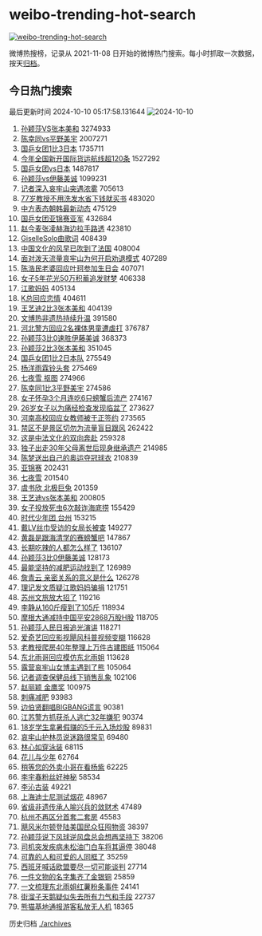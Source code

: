 # weibo-trending-hot-search

[![weibo-trending-hot-search](https://github.com/ameizi/weibo-trending-hot-search/actions/workflows/ci.yml/badge.svg)](https://github.com/ameizi/weibo-trending-hot-search/actions/workflows/ci.yml)

微博热搜榜，记录从 2021-11-08 日开始的微博热门搜索。每小时抓取一次数据，按天[归档](./archives)。

## 今日热门搜索

<!-- BEGIN --> 
最后更新时间 2024-10-10 05:17:58.131644 
![2024-10-10](https://imgs-storage.s3.us-east-005.backblazeb2.com/20241010/2024-10-10.png?versionId=4_z8fbbed132d73df8689c40f13_f1187a77cb40a4bc0_d20241009_m211758_c005_v0521006_t0034_u01728508678076) 
1. [孙颖莎VS张本美和](https://s.weibo.com/weibo?q=%23%E5%AD%99%E9%A2%96%E8%8E%8EVS%E5%BC%A0%E6%9C%AC%E7%BE%8E%E5%92%8C%23&t=31&band_rank=1&Refer=top) 3274933
1. [陈幸同vs平野美宇](https://s.weibo.com/weibo?q=%23%E9%99%88%E5%B9%B8%E5%90%8Cvs%E5%B9%B3%E9%87%8E%E7%BE%8E%E5%AE%87%23&t=31&band_rank=1&Refer=top) 2007271
1. [国乒女团1比3日本](https://s.weibo.com/weibo?q=%23%E5%9B%BD%E4%B9%92%E5%A5%B3%E5%9B%A21%E6%AF%943%E6%97%A5%E6%9C%AC%23&t=31&band_rank=2&Refer=top) 1735711
1. [今年全国新开国际货运航线超120条](https://s.weibo.com/weibo?q=%23%E4%BB%8A%E5%B9%B4%E5%85%A8%E5%9B%BD%E6%96%B0%E5%BC%80%E5%9B%BD%E9%99%85%E8%B4%A7%E8%BF%90%E8%88%AA%E7%BA%BF%E8%B6%85120%E6%9D%A1%23&t=31&band_rank=3&Refer=top) 1527292
1. [国乒女团vs日本](https://s.weibo.com/weibo?q=%23%E5%9B%BD%E4%B9%92%E5%A5%B3%E5%9B%A2vs%E6%97%A5%E6%9C%AC%23&t=31&band_rank=5&Refer=top) 1487817
1. [孙颖莎vs伊藤美诚](https://s.weibo.com/weibo?q=%23%E5%AD%99%E9%A2%96%E8%8E%8Evs%E4%BC%8A%E8%97%A4%E7%BE%8E%E8%AF%9A%23&t=31&band_rank=2&Refer=top) 1099231
1. [记者深入哀牢山突遇浓雾](https://s.weibo.com/weibo?q=%23%E8%AE%B0%E8%80%85%E6%B7%B1%E5%85%A5%E5%93%80%E7%89%A2%E5%B1%B1%E7%AA%81%E9%81%87%E6%B5%93%E9%9B%BE%23&t=31&band_rank=4&Refer=top) 705613
1. [77岁教授不用洗发水省下钱就买书](https://s.weibo.com/weibo?q=%2377%E5%B2%81%E6%95%99%E6%8E%88%E4%B8%8D%E7%94%A8%E6%B4%97%E5%8F%91%E6%B0%B4%E7%9C%81%E4%B8%8B%E9%92%B1%E5%B0%B1%E4%B9%B0%E4%B9%A6%23&t=31&band_rank=6&Refer=top) 483020
1. [中方表态朝韩最新动态](https://s.weibo.com/weibo?q=%23%E4%B8%AD%E6%96%B9%E8%A1%A8%E6%80%81%E6%9C%9D%E9%9F%A9%E6%9C%80%E6%96%B0%E5%8A%A8%E6%80%81%23&t=31&band_rank=31&Refer=top) 475129
1. [国乒女团亚锦赛亚军](https://s.weibo.com/weibo?q=%E5%9B%BD%E4%B9%92%E5%A5%B3%E5%9B%A2%E4%BA%9A%E9%94%A6%E8%B5%9B%E4%BA%9A%E5%86%9B&t=31&band_rank=10&Refer=top) 432684
1. [赵今麦张凌赫海边拉手路透](https://s.weibo.com/weibo?q=%23%E8%B5%B5%E4%BB%8A%E9%BA%A6%E5%BC%A0%E5%87%8C%E8%B5%AB%E6%B5%B7%E8%BE%B9%E6%8B%89%E6%89%8B%E8%B7%AF%E9%80%8F%23&t=31&band_rank=7&Refer=top) 423810
1. [GiselleSolo曲歌词](https://s.weibo.com/weibo?q=%23GiselleSolo%E6%9B%B2%E6%AD%8C%E8%AF%8D%23&t=31&band_rank=8&Refer=top) 408439
1. [中国文化的风早已吹到了法国](https://s.weibo.com/weibo?q=%23%E4%B8%AD%E5%9B%BD%E6%96%87%E5%8C%96%E7%9A%84%E9%A3%8E%E6%97%A9%E5%B7%B2%E5%90%B9%E5%88%B0%E4%BA%86%E6%B3%95%E5%9B%BD%23&t=31&band_rank=9&Refer=top) 408004
1. [面对泼天流量哀牢山为何开启劝退模式](https://s.weibo.com/weibo?q=%23%E9%9D%A2%E5%AF%B9%E6%B3%BC%E5%A4%A9%E6%B5%81%E9%87%8F%E5%93%80%E7%89%A2%E5%B1%B1%E4%B8%BA%E4%BD%95%E5%BC%80%E5%90%AF%E5%8A%9D%E9%80%80%E6%A8%A1%E5%BC%8F%23&t=31&band_rank=10&Refer=top) 407289
1. [陈浩民老婆回应叶珂参加生日会](https://s.weibo.com/weibo?q=%23%E9%99%88%E6%B5%A9%E6%B0%91%E8%80%81%E5%A9%86%E5%9B%9E%E5%BA%94%E5%8F%B6%E7%8F%82%E5%8F%82%E5%8A%A0%E7%94%9F%E6%97%A5%E4%BC%9A%23&t=31&band_rank=11&Refer=top) 407071
1. [女子5年花光50万积蓄追发财梦](https://s.weibo.com/weibo?q=%23%E5%A5%B3%E5%AD%905%E5%B9%B4%E8%8A%B1%E5%85%8950%E4%B8%87%E7%A7%AF%E8%93%84%E8%BF%BD%E5%8F%91%E8%B4%A2%E6%A2%A6%23&t=31&band_rank=12&Refer=top) 406338
1. [江歌妈妈](https://s.weibo.com/weibo?q=%E6%B1%9F%E6%AD%8C%E5%A6%88%E5%A6%88&t=31&band_rank=13&Refer=top) 405134
1. [K总回应恋情](https://s.weibo.com/weibo?q=%23K%E6%80%BB%E5%9B%9E%E5%BA%94%E6%81%8B%E6%83%85%23&t=31&band_rank=14&Refer=top) 404611
1. [王艺迪2比3张本美和](https://s.weibo.com/weibo?q=%23%E7%8E%8B%E8%89%BA%E8%BF%AA2%E6%AF%943%E5%BC%A0%E6%9C%AC%E7%BE%8E%E5%92%8C%23&t=31&band_rank=15&Refer=top) 404139
1. [文博热非遗热持续升温](https://s.weibo.com/weibo?q=%23%E6%96%87%E5%8D%9A%E7%83%AD%E9%9D%9E%E9%81%97%E7%83%AD%E6%8C%81%E7%BB%AD%E5%8D%87%E6%B8%A9%23&t=31&band_rank=3&Refer=top) 391580
1. [河北警方回应2名裸体男童遭虐打](https://s.weibo.com/weibo?q=%23%E6%B2%B3%E5%8C%97%E8%AD%A6%E6%96%B9%E5%9B%9E%E5%BA%942%E5%90%8D%E8%A3%B8%E4%BD%93%E7%94%B7%E7%AB%A5%E9%81%AD%E8%99%90%E6%89%93%23&t=31&band_rank=16&Refer=top) 376787
1. [孙颖莎3比0速胜伊藤美诚](https://s.weibo.com/weibo?q=%23%E5%AD%99%E9%A2%96%E8%8E%8E3%E6%AF%940%E9%80%9F%E8%83%9C%E4%BC%8A%E8%97%A4%E7%BE%8E%E8%AF%9A%23&t=31&band_rank=36&Refer=top) 368373
1. [孙颖莎2比3张本美和](https://s.weibo.com/weibo?q=%23%E5%AD%99%E9%A2%96%E8%8E%8E2%E6%AF%943%E5%BC%A0%E6%9C%AC%E7%BE%8E%E5%92%8C%23&t=31&band_rank=15&Refer=top) 351045
1. [国乒女团1比2日本队](https://s.weibo.com/weibo?q=%23%E5%9B%BD%E4%B9%92%E5%A5%B3%E5%9B%A21%E6%AF%942%E6%97%A5%E6%9C%AC%E9%98%9F%23&t=31&band_rank=17&Refer=top) 275549
1. [杨洋雨霖铃头套](https://s.weibo.com/weibo?q=%23%E6%9D%A8%E6%B4%8B%E9%9B%A8%E9%9C%96%E9%93%83%E5%A4%B4%E5%A5%97%23&t=31&band_rank=18&Refer=top) 275469
1. [七夜雪 抠图](https://s.weibo.com/weibo?q=%E4%B8%83%E5%A4%9C%E9%9B%AA%20%E6%8A%A0%E5%9B%BE&t=31&band_rank=19&Refer=top) 274966
1. [陈幸同1比3平野美宇](https://s.weibo.com/weibo?q=%23%E9%99%88%E5%B9%B8%E5%90%8C1%E6%AF%943%E5%B9%B3%E9%87%8E%E7%BE%8E%E5%AE%87%23&t=31&band_rank=20&Refer=top) 274586
1. [女子怀孕3个月连吃6只螃蟹后流产](https://s.weibo.com/weibo?q=%23%E5%A5%B3%E5%AD%90%E6%80%80%E5%AD%953%E4%B8%AA%E6%9C%88%E8%BF%9E%E5%90%836%E5%8F%AA%E8%9E%83%E8%9F%B9%E5%90%8E%E6%B5%81%E4%BA%A7%23&t=31&band_rank=21&Refer=top) 274167
1. [26岁女子以为痛经检查发现临盆了](https://s.weibo.com/weibo?q=%2326%E5%B2%81%E5%A5%B3%E5%AD%90%E4%BB%A5%E4%B8%BA%E7%97%9B%E7%BB%8F%E6%A3%80%E6%9F%A5%E5%8F%91%E7%8E%B0%E4%B8%B4%E7%9B%86%E4%BA%86%23&t=31&band_rank=22&Refer=top) 273627
1. [河南高校回应女教师被于正签约](https://s.weibo.com/weibo?q=%23%E6%B2%B3%E5%8D%97%E9%AB%98%E6%A0%A1%E5%9B%9E%E5%BA%94%E5%A5%B3%E6%95%99%E5%B8%88%E8%A2%AB%E4%BA%8E%E6%AD%A3%E7%AD%BE%E7%BA%A6%23&t=31&band_rank=23&Refer=top) 273565
1. [禁区不是景区切勿为流量盲目跟风](https://s.weibo.com/weibo?q=%23%E7%A6%81%E5%8C%BA%E4%B8%8D%E6%98%AF%E6%99%AF%E5%8C%BA%E5%88%87%E5%8B%BF%E4%B8%BA%E6%B5%81%E9%87%8F%E7%9B%B2%E7%9B%AE%E8%B7%9F%E9%A3%8E%23&t=31&band_rank=14&Refer=top) 262422
1. [这是中法文化的双向奔赴](https://s.weibo.com/weibo?q=%23%E8%BF%99%E6%98%AF%E4%B8%AD%E6%B3%95%E6%96%87%E5%8C%96%E7%9A%84%E5%8F%8C%E5%90%91%E5%A5%94%E8%B5%B4%23&t=31&band_rank=24&Refer=top) 259328
1. [独子出走30年父母离世后现身继承遗产](https://s.weibo.com/weibo?q=%23%E7%8B%AC%E5%AD%90%E5%87%BA%E8%B5%B030%E5%B9%B4%E7%88%B6%E6%AF%8D%E7%A6%BB%E4%B8%96%E5%90%8E%E7%8E%B0%E8%BA%AB%E7%BB%A7%E6%89%BF%E9%81%97%E4%BA%A7%23&t=31&band_rank=25&Refer=top) 214985
1. [陈梦送出自己的奥运夺冠球衣](https://s.weibo.com/weibo?q=%23%E9%99%88%E6%A2%A6%E9%80%81%E5%87%BA%E8%87%AA%E5%B7%B1%E7%9A%84%E5%A5%A5%E8%BF%90%E5%A4%BA%E5%86%A0%E7%90%83%E8%A1%A3%23&t=31&band_rank=26&Refer=top) 210839
1. [亚锦赛](https://s.weibo.com/weibo?q=%E4%BA%9A%E9%94%A6%E8%B5%9B&t=31&band_rank=47&Refer=top) 202431
1. [七夜雪](https://s.weibo.com/weibo?q=%E4%B8%83%E5%A4%9C%E9%9B%AA&t=31&band_rank=30&Refer=top) 201540
1. [虞书欣 北极巨兔](https://s.weibo.com/weibo?q=%E8%99%9E%E4%B9%A6%E6%AC%A3%20%E5%8C%97%E6%9E%81%E5%B7%A8%E5%85%94&t=31&band_rank=23&Refer=top) 201359
1. [王艺迪vs张本美和](https://s.weibo.com/weibo?q=%23%E7%8E%8B%E8%89%BA%E8%BF%AAvs%E5%BC%A0%E6%9C%AC%E7%BE%8E%E5%92%8C%23&t=31&band_rank=25&Refer=top) 200805
1. [女子投放死虫6次敲诈海底捞](https://s.weibo.com/weibo?q=%23%E5%A5%B3%E5%AD%90%E6%8A%95%E6%94%BE%E6%AD%BB%E8%99%AB6%E6%AC%A1%E6%95%B2%E8%AF%88%E6%B5%B7%E5%BA%95%E6%8D%9E%23&t=31&band_rank=27&Refer=top) 155429
1. [时代少年团 台州](https://s.weibo.com/weibo?q=%E6%97%B6%E4%BB%A3%E5%B0%91%E5%B9%B4%E5%9B%A2%20%E5%8F%B0%E5%B7%9E&t=31&band_rank=28&Refer=top) 153215
1. [戴LV丝巾受访的女局长被查](https://s.weibo.com/weibo?q=%23%E6%88%B4LV%E4%B8%9D%E5%B7%BE%E5%8F%97%E8%AE%BF%E7%9A%84%E5%A5%B3%E5%B1%80%E9%95%BF%E8%A2%AB%E6%9F%A5%23&t=31&band_rank=31&Refer=top) 149277
1. [黄磊是跟海清学的赛螃蟹吧](https://s.weibo.com/weibo?q=%E9%BB%84%E7%A3%8A%E6%98%AF%E8%B7%9F%E6%B5%B7%E6%B8%85%E5%AD%A6%E7%9A%84%E8%B5%9B%E8%9E%83%E8%9F%B9%E5%90%A7&t=31&band_rank=29&Refer=top) 147867
1. [长期吃辣的人都怎么样了](https://s.weibo.com/weibo?q=%23%E9%95%BF%E6%9C%9F%E5%90%83%E8%BE%A3%E7%9A%84%E4%BA%BA%E9%83%BD%E6%80%8E%E4%B9%88%E6%A0%B7%E4%BA%86%23&t=31&band_rank=32&Refer=top) 136107
1. [孙颖莎3比0伊藤美诚](https://s.weibo.com/weibo?q=%E5%AD%99%E9%A2%96%E8%8E%8E3%E6%AF%940%E4%BC%8A%E8%97%A4%E7%BE%8E%E8%AF%9A&t=31&band_rank=33&Refer=top) 128173
1. [最能坚持的减肥运动找到了](https://s.weibo.com/weibo?q=%E6%9C%80%E8%83%BD%E5%9D%9A%E6%8C%81%E7%9A%84%E5%87%8F%E8%82%A5%E8%BF%90%E5%8A%A8%E6%89%BE%E5%88%B0%E4%BA%86&t=31&band_rank=34&Refer=top) 126989
1. [詹青云 亲密关系的意义是什么](https://s.weibo.com/weibo?q=%E8%A9%B9%E9%9D%92%E4%BA%91%20%E4%BA%B2%E5%AF%86%E5%85%B3%E7%B3%BB%E7%9A%84%E6%84%8F%E4%B9%89%E6%98%AF%E4%BB%80%E4%B9%88&t=31&band_rank=35&Refer=top) 126278
1. [理记发文质疑江歌妈妈骗捐](https://s.weibo.com/weibo?q=%23%E7%90%86%E8%AE%B0%E5%8F%91%E6%96%87%E8%B4%A8%E7%96%91%E6%B1%9F%E6%AD%8C%E5%A6%88%E5%A6%88%E9%AA%97%E6%8D%90%23&t=31&band_rank=37&Refer=top) 121751
1. [苏州文旅放大招了](https://s.weibo.com/weibo?q=%23%E8%8B%8F%E5%B7%9E%E6%96%87%E6%97%85%E6%94%BE%E5%A4%A7%E6%8B%9B%E4%BA%86%23&t=31&band_rank=38&Refer=top) 119216
1. [李静从160斤瘦到了105斤](https://s.weibo.com/weibo?q=%E6%9D%8E%E9%9D%99%E4%BB%8E160%E6%96%A4%E7%98%A6%E5%88%B0%E4%BA%86105%E6%96%A4&t=31&band_rank=39&Refer=top) 118934
1. [摩根大通减持中国平安2868万股H股](https://s.weibo.com/weibo?q=%23%E6%91%A9%E6%A0%B9%E5%A4%A7%E9%80%9A%E5%87%8F%E6%8C%81%E4%B8%AD%E5%9B%BD%E5%B9%B3%E5%AE%892868%E4%B8%87%E8%82%A1H%E8%82%A1%23&t=31&band_rank=40&Refer=top) 118705
1. [孙颖莎人民日报追光演讲](https://s.weibo.com/weibo?q=%23%E5%AD%99%E9%A2%96%E8%8E%8E%E4%BA%BA%E6%B0%91%E6%97%A5%E6%8A%A5%E8%BF%BD%E5%85%89%E6%BC%94%E8%AE%B2%23&t=31&band_rank=41&Refer=top) 118271
1. [爱奇艺回应影视飓风科普视频变糊](https://s.weibo.com/weibo?q=%23%E7%88%B1%E5%A5%87%E8%89%BA%E5%9B%9E%E5%BA%94%E5%BD%B1%E8%A7%86%E9%A3%93%E9%A3%8E%E7%A7%91%E6%99%AE%E8%A7%86%E9%A2%91%E5%8F%98%E7%B3%8A%23&t=31&band_rank=42&Refer=top) 116628
1. [老教授爬房40年整理上万件古建图纸](https://s.weibo.com/weibo?q=%23%E8%80%81%E6%95%99%E6%8E%88%E7%88%AC%E6%88%BF40%E5%B9%B4%E6%95%B4%E7%90%86%E4%B8%8A%E4%B8%87%E4%BB%B6%E5%8F%A4%E5%BB%BA%E5%9B%BE%E7%BA%B8%23&t=31&band_rank=33&Refer=top) 115064
1. [东北雨哥回应模仿东北雨姐](https://s.weibo.com/weibo?q=%23%E4%B8%9C%E5%8C%97%E9%9B%A8%E5%93%A5%E5%9B%9E%E5%BA%94%E6%A8%A1%E4%BB%BF%E4%B8%9C%E5%8C%97%E9%9B%A8%E5%A7%90%23&t=31&band_rank=43&Refer=top) 113628
1. [露营哀牢山女博主遇到了熊](https://s.weibo.com/weibo?q=%23%E9%9C%B2%E8%90%A5%E5%93%80%E7%89%A2%E5%B1%B1%E5%A5%B3%E5%8D%9A%E4%B8%BB%E9%81%87%E5%88%B0%E4%BA%86%E7%86%8A%23&t=31&band_rank=44&Refer=top) 105064
1. [记者调查保健品线下销售乱象](https://s.weibo.com/weibo?q=%23%E8%AE%B0%E8%80%85%E8%B0%83%E6%9F%A5%E4%BF%9D%E5%81%A5%E5%93%81%E7%BA%BF%E4%B8%8B%E9%94%80%E5%94%AE%E4%B9%B1%E8%B1%A1%23&t=31&band_rank=45&Refer=top) 102106
1. [赵丽颖 金鹰奖](https://s.weibo.com/weibo?q=%E8%B5%B5%E4%B8%BD%E9%A2%96%20%E9%87%91%E9%B9%B0%E5%A5%96&t=31&band_rank=46&Refer=top) 100975
1. [刺痛减肥](https://s.weibo.com/weibo?q=%E5%88%BA%E7%97%9B%E5%87%8F%E8%82%A5&t=31&band_rank=48&Refer=top) 93983
1. [边伯贤翻唱BIGBANG谎言](https://s.weibo.com/weibo?q=%23%E8%BE%B9%E4%BC%AF%E8%B4%A4%E7%BF%BB%E5%94%B1BIGBANG%E8%B0%8E%E8%A8%80%23&t=31&band_rank=49&Refer=top) 90381
1. [江苏警方抓获杀人逃亡32年嫌犯](https://s.weibo.com/weibo?q=%23%E6%B1%9F%E8%8B%8F%E8%AD%A6%E6%96%B9%E6%8A%93%E8%8E%B7%E6%9D%80%E4%BA%BA%E9%80%83%E4%BA%A132%E5%B9%B4%E5%AB%8C%E7%8A%AF%23&t=31&band_rank=4&Refer=top) 90374
1. [18岁学生拿暑假赚的5千元入场炒股](https://s.weibo.com/weibo?q=%2318%E5%B2%81%E5%AD%A6%E7%94%9F%E6%8B%BF%E6%9A%91%E5%81%87%E8%B5%9A%E7%9A%845%E5%8D%83%E5%85%83%E5%85%A5%E5%9C%BA%E7%82%92%E8%82%A1%23&t=31&band_rank=50&Refer=top) 89831
1. [哀牢山护林员说迷路很常见](https://s.weibo.com/weibo?q=%23%E5%93%80%E7%89%A2%E5%B1%B1%E6%8A%A4%E6%9E%97%E5%91%98%E8%AF%B4%E8%BF%B7%E8%B7%AF%E5%BE%88%E5%B8%B8%E8%A7%81%23&t=31&band_rank=11&Refer=top) 69480
1. [林心如穿泳装](https://s.weibo.com/weibo?q=%23%E6%9E%97%E5%BF%83%E5%A6%82%E7%A9%BF%E6%B3%B3%E8%A3%85%23&t=31&band_rank=43&Refer=top) 68115
1. [花儿与少年](https://s.weibo.com/weibo?q=%E8%8A%B1%E5%84%BF%E4%B8%8E%E5%B0%91%E5%B9%B4&t=31&band_rank=49&Refer=top) 62764
1. [稍等您的外卖小哥在看杨紫](https://s.weibo.com/weibo?q=%E7%A8%8D%E7%AD%89%E6%82%A8%E7%9A%84%E5%A4%96%E5%8D%96%E5%B0%8F%E5%93%A5%E5%9C%A8%E7%9C%8B%E6%9D%A8%E7%B4%AB&t=31&band_rank=46&Refer=top) 62225
1. [李宇春粉丝好神秘](https://s.weibo.com/weibo?q=%E6%9D%8E%E5%AE%87%E6%98%A5%E7%B2%89%E4%B8%9D%E5%A5%BD%E7%A5%9E%E7%A7%98&t=31&band_rank=26&Refer=top) 58534
1. [李沁古装](https://s.weibo.com/weibo?q=%E6%9D%8E%E6%B2%81%E5%8F%A4%E8%A3%85&t=31&band_rank=48&Refer=top) 49221
1. [上海迪士尼测试烟花](https://s.weibo.com/weibo?q=%23%E4%B8%8A%E6%B5%B7%E8%BF%AA%E5%A3%AB%E5%B0%BC%E6%B5%8B%E8%AF%95%E7%83%9F%E8%8A%B1%23&t=31&band_rank=10&Refer=top) 48967
1. [省级非遗传承人喻兴兵的敛财术](https://s.weibo.com/weibo?q=%23%E7%9C%81%E7%BA%A7%E9%9D%9E%E9%81%97%E4%BC%A0%E6%89%BF%E4%BA%BA%E5%96%BB%E5%85%B4%E5%85%B5%E7%9A%84%E6%95%9B%E8%B4%A2%E6%9C%AF%23&t=31&band_rank=15&Refer=top) 47489
1. [杭州不再区分首套二套房](https://s.weibo.com/weibo?q=%23%E6%9D%AD%E5%B7%9E%E4%B8%8D%E5%86%8D%E5%8C%BA%E5%88%86%E9%A6%96%E5%A5%97%E4%BA%8C%E5%A5%97%E6%88%BF%23&t=31&band_rank=10&Refer=top) 45583
1. [飓风米尔顿登陆美国民众狂囤物资](https://s.weibo.com/weibo?q=%23%E9%A3%93%E9%A3%8E%E7%B1%B3%E5%B0%94%E9%A1%BF%E7%99%BB%E9%99%86%E7%BE%8E%E5%9B%BD%E6%B0%91%E4%BC%97%E7%8B%82%E5%9B%A4%E7%89%A9%E8%B5%84%23&t=31&band_rank=33&Refer=top) 38397
1. [孙颖莎说下风球逆风盘总会想再坚持下](https://s.weibo.com/weibo?q=%23%E5%AD%99%E9%A2%96%E8%8E%8E%E8%AF%B4%E4%B8%8B%E9%A3%8E%E7%90%83%E9%80%86%E9%A3%8E%E7%9B%98%E6%80%BB%E4%BC%9A%E6%83%B3%E5%86%8D%E5%9D%9A%E6%8C%81%E4%B8%8B%23&t=31&band_rank=34&Refer=top) 38206
1. [司机突发疾病未松油门白车将其逼停](https://s.weibo.com/weibo?q=%23%E5%8F%B8%E6%9C%BA%E7%AA%81%E5%8F%91%E7%96%BE%E7%97%85%E6%9C%AA%E6%9D%BE%E6%B2%B9%E9%97%A8%E7%99%BD%E8%BD%A6%E5%B0%86%E5%85%B6%E9%80%BC%E5%81%9C%23&t=31&band_rank=15&Refer=top) 38048
1. [可靠的人和可爱的人同框了](https://s.weibo.com/weibo?q=%23%E5%8F%AF%E9%9D%A0%E7%9A%84%E4%BA%BA%E5%92%8C%E5%8F%AF%E7%88%B1%E7%9A%84%E4%BA%BA%E5%90%8C%E6%A1%86%E4%BA%86%23&t=31&band_rank=39&Refer=top) 35259
1. [西班牙喊话欧盟要尽一切可能谈判](https://s.weibo.com/weibo?q=%23%E8%A5%BF%E7%8F%AD%E7%89%99%E5%96%8A%E8%AF%9D%E6%AC%A7%E7%9B%9F%E8%A6%81%E5%B0%BD%E4%B8%80%E5%88%87%E5%8F%AF%E8%83%BD%E8%B0%88%E5%88%A4%23&t=31&band_rank=26&Refer=top) 27714
1. [一件文物的名字集齐了金银铜](https://s.weibo.com/weibo?q=%23%E4%B8%80%E4%BB%B6%E6%96%87%E7%89%A9%E7%9A%84%E5%90%8D%E5%AD%97%E9%9B%86%E9%BD%90%E4%BA%86%E9%87%91%E9%93%B6%E9%93%9C%23&t=31&band_rank=30&Refer=top) 25859
1. [一文梳理东北雨姐红薯粉条事件](https://s.weibo.com/weibo?q=%23%E4%B8%80%E6%96%87%E6%A2%B3%E7%90%86%E4%B8%9C%E5%8C%97%E9%9B%A8%E5%A7%90%E7%BA%A2%E8%96%AF%E7%B2%89%E6%9D%A1%E4%BA%8B%E4%BB%B6%23&t=31&band_rank=33&Refer=top) 24141
1. [街溜子天鹅疑似失去所有力气和手段](https://s.weibo.com/weibo?q=%E8%A1%97%E6%BA%9C%E5%AD%90%E5%A4%A9%E9%B9%85%E7%96%91%E4%BC%BC%E5%A4%B1%E5%8E%BB%E6%89%80%E6%9C%89%E5%8A%9B%E6%B0%94%E5%92%8C%E6%89%8B%E6%AE%B5&t=31&band_rank=50&Refer=top) 22737
1. [熊猫基地通报游客私放无人机](https://s.weibo.com/weibo?q=%23%E7%86%8A%E7%8C%AB%E5%9F%BA%E5%9C%B0%E9%80%9A%E6%8A%A5%E6%B8%B8%E5%AE%A2%E7%A7%81%E6%94%BE%E6%97%A0%E4%BA%BA%E6%9C%BA%23&t=31&band_rank=48&Refer=top) 18365
<!-- END -->

历史归档 [./archives](./archives)

